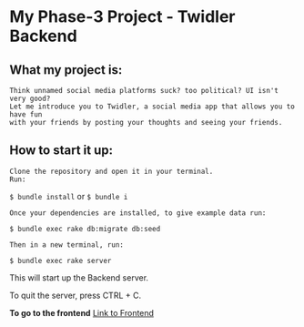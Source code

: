# My Phase-3 Project - Twidler Backend

## What my project is:
    Think unnamed social media platforms suck? too political? UI isn't very good?
    Let me introduce you to Twidler, a social media app that allows you to have fun
    with your friends by posting your thoughts and seeing your friends. 

## How to start it up:
    Clone the repository and open it in your terminal. 
    Run:
`$ bundle install` or `$ bundle i`

    Once your dependencies are installed, to give example data run:
`$ bundle exec rake db:migrate db:seed`

    Then in a new terminal, run:
`$ bundle exec rake server`


   This will start up the Backend server.

   To quit the server, press CTRL + C.

**To go to the frontend**
[Link to Frontend](https://github.com/bennysuf/twidler-frontend)